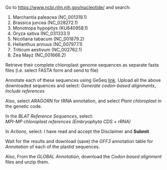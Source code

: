 Go to https://www.ncbi.nlm.nih.gov/nucleotide/ and search: 

1. Marchantia paleacea (NC_001319.1)
2. Brassica juncea (NC_028272.1)
3. Monotropa hypopitys (KU640958.1)
4. Oryza sativa (NC_031333.1) 
5. Nicotiana tabacum (NC_001879.2)
6. Helianthus annuus (NC_007977.1)
7. Triticum aestivum (NC_002762.1)
8. Zea Mayz (NC_001666.2)

Retrieve their complete chloroplast genome sequences as separate fasta files (i.e. select FASTA form and send to file)

Annotate each of these sequences using GeSeq [link](https://chlorobox.mpimp-golm.mpg.de/geseq.html). Upload all the above downloaded sequences and select:
*Generate codon-based alignments*,
*Include references*

Also, select *ARAGORN* for tRNA annotation, and select *Plant chloroplast* in the genetic code.

In the *BLAT Reference Sequences*, select:  
*MPI-MP chloroplast references (Embryophyta CDS + rRNA)* 

In *Actions*, select: I have read and accept the Disclaimer and **Submit**

Wait for the results and download (save) the *GFF3* annotation table for *Annotation* of each of the plastid sequences.

Also, From the *GLOBAL* *Annotation*, download the *Codon based alignment* files and unzip them.